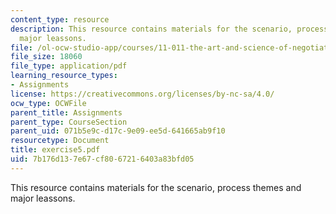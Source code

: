 ```yaml
---
content_type: resource
description: This resource contains materials for the scenario, process themes and
  major leassons.
file: /ol-ocw-studio-app/courses/11-011-the-art-and-science-of-negotiation-spring-2006/7b176d137e67cf8067216403a83bfd05_exercise5.pdf
file_size: 18060
file_type: application/pdf
learning_resource_types:
- Assignments
license: https://creativecommons.org/licenses/by-nc-sa/4.0/
ocw_type: OCWFile
parent_title: Assignments
parent_type: CourseSection
parent_uid: 071b5e9c-d17c-9e09-ee5d-641665ab9f10
resourcetype: Document
title: exercise5.pdf
uid: 7b176d13-7e67-cf80-6721-6403a83bfd05
---
```

This resource contains materials for the scenario, process themes and major leassons.